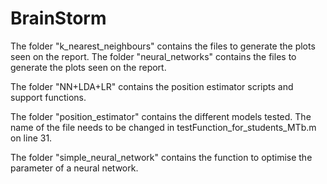 # BrainStorm

The folder "k_nearest_neighbours" contains the files to generate the plots seen on the report. 
The folder "neural_networks" contains the files to generate the plots seen on the report.

The folder "NN+LDA+LR" contains the position estimator scripts and support functions. 

The folder "position_estimator" contains the different models tested. The name of the file needs to be changed in testFunction_for_students_MTb.m on line 31. 

The folder "simple_neural_network" contains the function to optimise the parameter of a neural network. 


